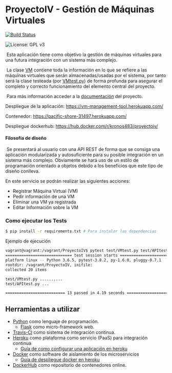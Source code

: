 # ProyectoIV - Gestión de Máquinas Virtuales

[![Build Status](https://travis-ci.org/jcpulido97/ProyectoIV.svg?branch=master)](https://travis-ci.org/jcpulido97/ProyectoIV)

![License: GPL v3](https://img.shields.io/badge/License-GPL%20v3-blue.svg)

​	Esta aplicación tiene como objetivo la gestión de máquinas virtuales para una futura integración con un sistema más complejo. 

​	La clase [VM](https://github.com/jcpulido97/ProyectoIV/blob/master/src/vm.py) contiene toda la información en lo que se refiere a las máquinas virtuales que serán almacenadas/usadas por el sistema, por tanto será la clase testeada (por [VMtest.py](https://github.com/jcpulido97/ProyectoIV/blob/master/test/VMtest.py)) de forma profunda para asegurar el completo y correcto funcionamiento del elemento central del proyecto.

​	Para más información acceder a la [documentación](https://github.com/jcpulido97/ProyectoIV/tree/master/doc) del proyecto.

Despliegue de la aplicación: https://vm-management-tool.herokuapp.com/

Contenedor: https://pacific-shore-31497.herokuapp.com/

Despliegue dockerhub: https://hub.docker.com/r/kronos483/proyectoiv/ 

#### Filosofía de diseño

​	Se presentará al usuario con una API REST de forma que se consiga una aplicación modularizada y autosuficiente para su posible integración en un sistema más complejo. Obviamente se hará uso de un estilo de programación orientado a objetos debido a los beneficios que este tipo de diseño conlleva.

En este servicio se podrán realizar las siguientes acciones:

- Registrar Máquina Virtual (VM)
- Pedir información de una VM
- Eliminar una VM ya registrada
- Editar Información sobre la VM



### Como ejecutar los Tests

```bash
$ pip install -r requirements.txt # Para instalar las dependencias
```

Ejemplo de ejecución

```bash
vagrant@vagrant:/vagrant/ProyectoIV$ pytest test/VMtest.py test/APItest.py
============================= test session starts ==============================
platform linux -- Python 3.6.5, pytest-3.8.2, py-1.6.0, pluggy-0.7.1
rootdir: /vagrant/ProyectoIV, inifile:
collected 20 items

test/VMtest.py ..........                                                [ 76%]
test/APItest.py ...                                                      [100%]

========================== 13 passed in 4.19 seconds ===========================
```



## Herramientas a utilizar

- [Python](https://github.com/python/cpython) como lenguaje de programación.
  - [Flask](http://flask.pocoo.org/) como micro-framework web.
- [Travis-CI](https://travis-ci.org) como sistema de integración continua.
- [Heroku](https://www.heroku.com/) como plataforma como servicio (PaaS) para integración continua
  - [Guía de como configurar una aplicación en heroku](https://github.com/jcpulido97/ProyectoIV/tree/master/doc/heroku.md)
- [Docker](https://github.com/docker/cli) como software de aislamiento de los microservicios
  - [Guía de despliegue docker en heroku](https://github.com/jcpulido97/ProyectoIV/tree/master/doc/docker.md)
- [DockerHub](https://hub.docker.com/) como repositorio de contenedores online.

